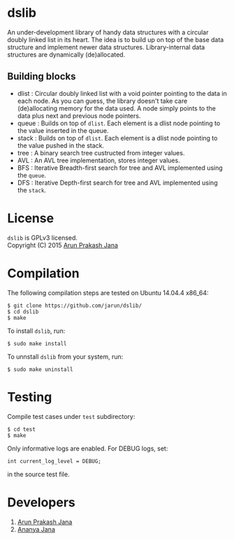 # dslib
An under-development library of handy data structures with a circular doubly linked list in its heart. The idea is to build up on top of the base data structure and implement newer data structures. Library-internal data structures are dynamically (de)allocated.

Building blocks
-
- dlist : Circular doubly linked list with a void pointer pointing to the data in each node. As you can guess, the library doesn't take care (de)allocating memory for the data used. A node simply points to the data plus next and previous node pointers.
- queue : Builds on top of `dlist`. Each element is a dlist node pointing to the value inserted in the queue.
- stack : Builds on top of `dlist`. Each element is a dlist node pointing to the value pushed in the stack.
- tree : A binary search tree custructed from integer values.
- AVL : An AVL tree implementation, stores integer values.
- BFS : Iterative Breadth-first search for tree and AVL implemented using the `queue`.
- DFS : Iterative Depth-first search for tree and AVL implemented using the `stack`.

# License
`dslib` is GPLv3 licensed.  
Copyright (C) 2015 [Arun Prakash Jana](mailto:engineerarun@gmail.com)

# Compilation
The following compilation steps are tested on Ubuntu 14.04.4 x86_64:

    $ git clone https://github.com/jarun/dslib/
    $ cd dslib
    $ make

To install `dslib`, run:

    $ sudo make install

To unnstall `dslib` from your system, run:

    $ sudo make uninstall

# Testing
Compile test cases under `test` subdirectory:

    $ cd test
    $ make

Only informative logs are enabled. For DEBUG logs, set:

    int current_log_level = DEBUG;

in the source test file.

# Developers
1. [Arun Prakash Jana](mailto:engineerarun@gmail.com)  
2. [Ananya Jana](mailto:ananya.jana@gmail.com)
